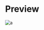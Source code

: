 # Preview 
![a](https://github.com/Eazvy/UILibs/blob/main/Librarys/Valiant/UNq2LvV-1749829462-580x387.png?raw=true)
